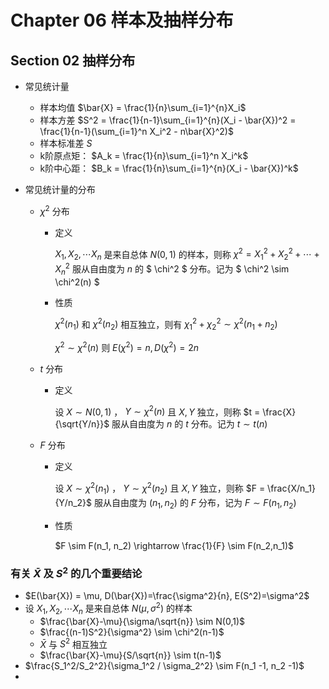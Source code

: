 # Chapter 06 样本及抽样分布

## Section 02 抽样分布

* 常见统计量
  - 样本均值 $\bar{X} = \frac{1}{n}\sum_{i=1}^{n}X_i$
  - 样本方差 $S^2 = \frac{1}{n-1}\sum_{i=1}^{n}(X_i - \bar{X})^2 = \frac{1}{n-1}(\sum_{i=1}^n X_i^2 - n\bar{X}^2)$
  - 样本标准差 $S$
  - k阶原点矩： $A_k = \frac{1}{n}\sum_{i=1}^n X_i^k$
  - k阶中心距： $B_k = \frac{1}{n}\sum_{i=1}^{n}(X_i - \bar{X})^k$

* 常见统计量的分布

  - $\chi^2$ 分布

    - 定义

      $X_1,X_2,\cdots X_n$ 是来自总体 $N(0,1)$ 的样本，则称 $\chi^2 = X_1^2 + X_2^2+\cdots+X_n^2$ 服从自由度为 $n$ 的 $ \chi^2 $ 分布。记为 $ \chi^2 \sim \chi^2(n) $

    - 性质

      $\chi^2(n_1)$ 和 $\chi^2(n_2)$ 相互独立，则有 $\chi_1^2 + \chi_2^2 \sim \chi^2(n_1+n_2)$ 

      $\chi^2 \sim \chi^2(n)$ 则 $E(\chi^2)=n, D(\chi^2)=2n$

  - $t$ 分布

    - 定义

      设 $X \sim N(0,1)$ ， $Y \sim \chi^2(n)$ 且 $X,Y$ 独立，则称  $t = \frac{X}{\sqrt{Y/n}}$ 服从自由度为 $n$ 的 $t$ 分布。记为 $t \sim t(n)$ 
  
  - $F$ 分布  
  
    - 定义
    
      设 $X \sim \chi^2(n_1)$ ， $Y \sim \chi^2(n_2)$ 且 $X,Y$ 独立，则称 $F = \frac{X/n_1}{Y/n_2}$ 服从自由度为 $(n_1,n_2)$ 的 $F$ 分布，记为 $F \sim F(n_1, n_2)$ 
    
    - 性质
    
      $F \sim F(n_1, n_2) \rightarrow \frac{1}{F} \sim F(n_2,n_1)$
    
    
### 有关 $\bar{X}$ 及 $S^2$ 的几个重要结论 

* $E(\bar{X}) = \mu, D(\bar{X})=\frac{\sigma^2}{n}, E(S^2)=\sigma^2$ 
* 设 $X_1,X_2,\cdots X_n$ 是来自总体 $N(\mu,\sigma^2)$ 的样本
  - $\frac{\bar{X}-\mu}{\sigma/\sqrt{n}} \sim N(0,1)$
  - $\frac{(n-1)S^2}{\sigma^2} \sim \chi^2(n-1)$ 
  - $\bar{X}$ 与 $S^2$ 相互独立
  - $\frac{\bar{X}-\mu}{S/\sqrt{n}} \sim t(n-1)$ 
* $\frac{S_1^2/S_2^2}{\sigma_1^2 / \sigma_2^2} \sim F(n_1 -1, n_2 -1)$ 
* 





